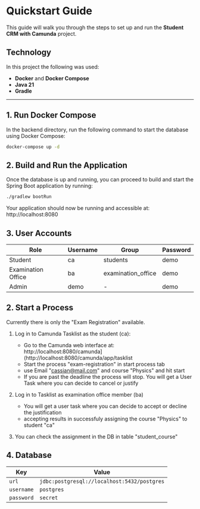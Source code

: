 # Quickstart Guide   

This guide will walk you through the steps to set up and run the **Student CRM with Camunda** project.

## Technology
In this project the following was used:
- **Docker** and **Docker Compose**
- **Java 21**
- **Gradle**


---

## 1. Run Docker Compose

In the backend directory, run the following command to start the database using Docker Compose:

```bash
docker-compose up -d
```

## 2. Build and Run the Application

Once the database is up and running, you can proceed to build and start the Spring Boot application by running:

```bash
./gradlew bootRun
```

Your application should now be running and accessible at: http://localhost:8080

## 3. User Accounts

| **Role**               | **Username** | **Group**             | **Password** |
|------------------------|--------------|-----------------------|--------------|
| Student                | ca           | students              | demo         |
| Examination Office    | ba           | examination_office    | demo         |
| Admin                  | demo         | -                     | demo         |


## 2. Start a Process

Currently there is only the "Exam Registration" available.

1. Log in to Camunda Tasklist as the student (ca):
   - Go to the Camunda web interface at: http://localhost:8080/camunda](http://localhost:8080/camunda/app/tasklist
   - Start the process "exam-registration" in start process tab
   - use Email "cassian@mail.com" and course "Physics" and hit start
   - If you are past the deadline the process will stop. You will get a User Task where you can decide to cancel or justify 

2. Log in to Tasklist as examination office member (ba)
   - You will get a user task where you can decide to accept or decline the justification
   - accepting results in successfuly assigning the course "Physics" to student "ca"
  
3. You can check the assignment in the DB in table "student_course"

## 4. Database

| Key        | Value                                      |
|------------|--------------------------------------------|
| `url`      | `jdbc:postgresql://localhost:5432/postgres` |
| `username` | `postgres`                                  |
| `password` | `secret`                                    |



